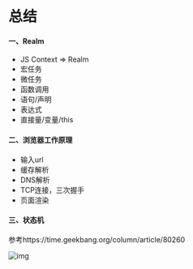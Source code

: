 # 总结

#### 一、Realm

- JS Context => Realm
- 宏任务
- 微任务
- 函数调用
- 语句/声明
- 表达式
- 直接量/变量/this

#### 二、浏览器工作原理

- 输入url
- 缓存解析
- DNS解析
- TCP连接，三次握手
- 页面渲染

#### 三、状态机

参考https://time.geekbang.org/column/article/80260

![img](https://static001.geekbang.org/resource/image/8b/b0/8b43d598bc1f83a8a1e7e8f922013ab0.png)